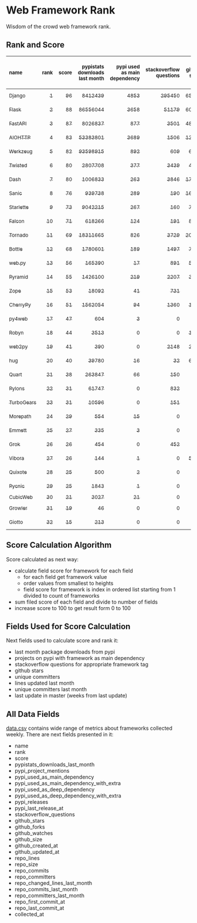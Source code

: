 # Web Framework Rank
Wisdom of the crowd web framework rank.

## Rank and Score
<sub>name</sub> | <sub>rank</sub> | <sub>score</sub> | <sub>pypistats downloads last month</sub> | <sub>pypi used as main dependency</sub> | <sub>stackoverflow questions</sub> | <sub>github stars</sub> | <sub>repo unique committers</sub> | <sub>repo changed lines last month</sub> | <sub>repo unique committers last month</sub> | <sub>repo last commit</sub>
:--- | ---: | ---: | ---: | ---: | ---: | ---: | ---: | ---: | ---: | ---:
[<sub>Django</sub>](https://github.com/django/django "first commit: 2005-07-13") | [<sub>1</sub>](# "  +0 last week") | [<sub>96</sub>](# "  +0 last week") | [<sub>8412439</sub>](# "  #6 in pypistats downloads last month -0.25% last week") | [<sub>4853</sub>](# "  #1 in pypi used as main dependency +0.35% last week") | [<sub>295450</sub>](# "  #1 in stackoverflow questions +0.11% last week") | [<sub>65788</sub>](# "  #1 in github stars +0.21% last week") | [<sub>2737</sub>](# "  #1 in repo unique committers +0.15% last week") | [<sub>10869</sub>](# "  #2 in repo changed lines last month +12.06% last week") | [<sub>30</sub>](# "  #1 in repo unique committers last month +7.14% last week") | [<sub>2022-08-18</sub>](# "▼ #2 in repo last commit 1 week ago")
[<sub>Flask</sub>](https://github.com/pallets/flask "first commit: 2010-04-06; uses: Werkzeug") | [<sub>2</sub>](# "  +0 last week") | [<sub>88</sub>](# "  -2 last week") | [<sub>86556044</sub>](# "  #2 in pypistats downloads last month +4.76% last week") | [<sub>3658</sub>](# "  #3 in pypi used as main dependency +0.38% last week") | [<sub>51179</sub>](# "  #2 in stackoverflow questions +0.12% last week") | [<sub>60279</sub>](# "  #2 in github stars +0.14% last week") | [<sub>802</sub>](# "  #2 in repo unique committers +0.0% last week") | [<sub>4888</sub>](# "  #4 in repo changed lines last month +0.0% last week") | [<sub>2</sub>](# "▼ #13 in repo unique committers last month +0.0% last week") | [<sub>2022-08-08</sub>](# "▼ #10 in repo last commit 2 weeks ago")
[<sub>FastAPI</sub>](https://github.com/tiangolo/fastapi "first commit: 2018-12-05; uses: Starlette") | [<sub>3</sub>](# "▲ +4 last week") | [<sub>87</sub>](# "▲ +8 last week") | [<sub>8026837</sub>](# "  #7 in pypistats downloads last month -0.05% last week") | [<sub>877</sub>](# "  #5 in pypi used as main dependency +0.69% last week") | [<sub>3501</sub>](# "  #5 in stackoverflow questions +0.75% last week") | [<sub>48467</sub>](# "  #3 in github stars +0.5% last week") | [<sub>347</sub>](# "  #8 in repo unique committers +3.58% last week") | [<sub>1827</sub>](# "▲ #6 in repo changed lines last month +387.2% last week") | [<sub>18</sub>](# "▲ #2 in repo unique committers last month +500.0% last week") | [<sub>2022-08-18</sub>](# "▲ #2 in repo last commit 1 week ago")
[<sub>AIOHTTP</sub>](https://github.com/aio-libs/aiohttp "first commit: 2013-10-01") | [<sub>4</sub>](# "▼ -1 last week") | [<sub>83</sub>](# "▼ -3 last week") | [<sub>53383801</sub>](# "  #3 in pypistats downloads last month +0.18% last week") | [<sub>3689</sub>](# "  #2 in pypi used as main dependency +0.52% last week") | [<sub>1506</sub>](# "  #9 in stackoverflow questions +0.33% last week") | [<sub>12751</sub>](# "  #7 in github stars +0.2% last week") | [<sub>668</sub>](# "  #3 in repo unique committers +0.0% last week") | [<sub>188</sub>](# "  #11 in repo changed lines last month -1.05% last week") | [<sub>7</sub>](# "▼ #4 in repo unique committers last month +0.0% last week") | [<sub>2022-08-08</sub>](# "▼ #10 in repo last commit 2 weeks ago")
[<sub>Werkzeug</sub>](https://github.com/pallets/werkzeug "first commit: 2007-05-04; used by: Flask and Quart") | [<sub>5</sub>](# "▼ -1 last week") | [<sub>82</sub>](# "▼ -2 last week") | [<sub>93598915</sub>](# "  #1 in pypistats downloads last month +3.76% last week") | [<sub>892</sub>](# "  #4 in pypi used as main dependency +0.11% last week") | [<sub>609</sub>](# "  #15 in stackoverflow questions +0.16% last week") | [<sub>6156</sub>](# "  #12 in github stars +0.05% last week") | [<sub>468</sub>](# "  #4 in repo unique committers +0.0% last week") | [<sub>6214</sub>](# "  #3 in repo changed lines last month +0.0% last week") | [<sub>7</sub>](# "▼ #4 in repo unique committers last month +0.0% last week") | [<sub>2022-08-08</sub>](# "▼ #10 in repo last commit 2 weeks ago")
[<sub>Twisted</sub>](https://github.com/twisted/twisted "first commit: 2001-07-09") | [<sub>6</sub>](# "  +0 last week") | [<sub>80</sub>](# "  +0 last week") | [<sub>2807708</sub>](# "  #8 in pypistats downloads last month -1.07% last week") | [<sub>377</sub>](# "  #7 in pypi used as main dependency +0.0% last week") | [<sub>3439</sub>](# "  #6 in stackoverflow questions +0.03% last week") | [<sub>4705</sub>](# "  #15 in github stars +0.15% last week") | [<sub>286</sub>](# "  #9 in repo unique committers +0.0% last week") | [<sub>3840</sub>](# "  #5 in repo changed lines last month -19.65% last week") | [<sub>8</sub>](# "▼ #3 in repo unique committers last month +0.0% last week") | [<sub>2022-08-19</sub>](# "▼ #2 in repo last commit 1 week ago")
[<sub>Dash</sub>](https://github.com/plotly/dash "first commit: 2015-04-10") | [<sub>7</sub>](# "▼ -2 last week") | [<sub>80</sub>](# "▼ -1 last week") | [<sub>1006833</sub>](# "  #12 in pypistats downloads last month -1.79% last week") | [<sub>263</sub>](# "▼ #10 in pypi used as main dependency +0.0% last week") | [<sub>3846</sub>](# "  #3 in stackoverflow questions +0.65% last week") | [<sub>17175</sub>](# "  #5 in github stars +0.25% last week") | [<sub>146</sub>](# "  #15 in repo unique committers +0.0% last week") | [<sub>24777</sub>](# "  #1 in repo changed lines last month +1.68% last week") | [<sub>5</sub>](# "▼ #7 in repo unique committers last month -16.67% last week") | [<sub>2022-08-19</sub>](# "▼ #2 in repo last commit 1 week ago")
[<sub>Sanic</sub>](https://github.com/sanic-org/sanic "first commit: 2016-05-26") | [<sub>8</sub>](# "  +0 last week") | [<sub>76</sub>](# "  +1 last week") | [<sub>939738</sub>](# "  #13 in pypistats downloads last month +2.68% last week") | [<sub>289</sub>](# "  #8 in pypi used as main dependency +0.0% last week") | [<sub>190</sub>](# "  #18 in stackoverflow questions +0.0% last week") | [<sub>16374</sub>](# "  #6 in github stars +0.12% last week") | [<sub>355</sub>](# "  #7 in repo unique committers +0.28% last week") | [<sub>729</sub>](# "  #8 in repo changed lines last month +62.72% last week") | [<sub>7</sub>](# "▲ #4 in repo unique committers last month +40.0% last week") | [<sub>2022-08-18</sub>](# "▼ #2 in repo last commit 1 week ago")
[<sub>Starlette</sub>](https://github.com/encode/starlette "first commit: 2018-06-25; used by: FastAPI") | [<sub>9</sub>](# "  +0 last week") | [<sub>73</sub>](# "  +0 last week") | [<sub>9042215</sub>](# "  #5 in pypistats downloads last month -1.16% last week") | [<sub>267</sub>](# "▲ #9 in pypi used as main dependency +1.91% last week") | [<sub>160</sub>](# "  #19 in stackoverflow questions +0.0% last week") | [<sub>7291</sub>](# "  #10 in github stars +0.37% last week") | [<sub>218</sub>](# "  #12 in repo unique committers +0.0% last week") | [<sub>467</sub>](# "▼ #10 in repo changed lines last month +1.3% last week") | [<sub>5</sub>](# "▲ #7 in repo unique committers last month +25.0% last week") | [<sub>2022-08-14</sub>](# "▼ #2 in repo last commit 1 week ago")
[<sub>Falcon</sub>](https://github.com/falconry/falcon "first commit: 2012-12-06; used by: hug") | [<sub>10</sub>](# "▲ +2 last week") | [<sub>71</sub>](# "▲ +3 last week") | [<sub>618266</sub>](# "  #14 in pypistats downloads last month -2.28% last week") | [<sub>124</sub>](# "  #13 in pypi used as main dependency +0.0% last week") | [<sub>191</sub>](# "  #17 in stackoverflow questions -0.52% last week") | [<sub>8856</sub>](# "  #8 in github stars +0.08% last week") | [<sub>198</sub>](# "  #13 in repo unique committers +0.51% last week") | [<sub>874</sub>](# "▲ #7 in repo changed lines last month +218.98% last week") | [<sub>4</sub>](# "  #9 in repo unique committers last month +33.33% last week") | [<sub>2022-08-20</sub>](# "  #1 in repo last commit 1 week ago")
[<sub>Tornado</sub>](https://github.com/tornadoweb/tornado "first commit: 2009-09-09") | [<sub>11</sub>](# "  +0 last week") | [<sub>69</sub>](# "  +1 last week") | [<sub>18311665</sub>](# "  #4 in pypistats downloads last month +1.28% last week") | [<sub>826</sub>](# "  #6 in pypi used as main dependency +0.36% last week") | [<sub>3729</sub>](# "  #4 in stackoverflow questions +0.0% last week") | [<sub>20695</sub>](# "  #4 in github stars +0.08% last week") | [<sub>438</sub>](# "  #5 in repo unique committers +0.0% last week") | [<sub>0</sub>](# "▲ #16 in repo changed lines last month +100% last week") | [<sub>0</sub>](# "▲ #16 in repo unique committers last month +100% last week") | [<sub>2022-07-04</sub>](# "  #17 in repo last commit 7 weeks ago")
[<sub>Bottle</sub>](https://github.com/bottlepy/bottle "first commit: 2009-06-30") | [<sub>12</sub>](# "▼ -2 last week") | [<sub>68</sub>](# "▼ -1 last week") | [<sub>1780601</sub>](# "  #9 in pypistats downloads last month +0.77% last week") | [<sub>189</sub>](# "  #12 in pypi used as main dependency +0.53% last week") | [<sub>1497</sub>](# "  #10 in stackoverflow questions -0.07% last week") | [<sub>7710</sub>](# "  #9 in github stars +0.08% last week") | [<sub>229</sub>](# "  #11 in repo unique committers +0.0% last week") | [<sub>92</sub>](# "▲ #13 in repo changed lines last month +0.0% last week") | [<sub>3</sub>](# "▼ #10 in repo unique committers last month +0.0% last week") | [<sub>2022-08-03</sub>](# "▼ #13 in repo last commit 3 weeks ago")
[<sub>web.py</sub>](https://github.com/webpy/webpy "first commit: 1970-01-01") | [<sub>13</sub>](# "▲ +1 last week") | [<sub>56</sub>](# "▲ +0 last week") | [<sub>165390</sub>](# "  #16 in pypistats downloads last month -3.28% last week") | [<sub>17</sub>](# "  #18 in pypi used as main dependency +0.0% last week") | [<sub>891</sub>](# "  #12 in stackoverflow questions -0.22% last week") | [<sub>5717</sub>](# "  #14 in github stars +0.02% last week") | [<sub>94</sub>](# "  #18 in repo unique committers +0.0% last week") | [<sub>25</sub>](# "▲ #15 in repo changed lines last month +0.0% last week") | [<sub>2</sub>](# "▼ #13 in repo unique committers last month +0.0% last week") | [<sub>2022-07-31</sub>](# "▼ #13 in repo last commit 3 weeks ago")
[<sub>Pyramid</sub>](https://github.com/Pylons/pyramid "first commit: 2008-07-04; used by: CubicWeb") | [<sub>14</sub>](# "▲ +1 last week") | [<sub>55</sub>](# "▲ +0 last week") | [<sub>1426100</sub>](# "  #11 in pypistats downloads last month +1.16% last week") | [<sub>219</sub>](# "  #11 in pypi used as main dependency +0.0% last week") | [<sub>2207</sub>](# "  #7 in stackoverflow questions +0.05% last week") | [<sub>3688</sub>](# "  #16 in github stars +0.19% last week") | [<sub>358</sub>](# "  #6 in repo unique committers +0.0% last week") | [<sub>0</sub>](# "▲ #16 in repo changed lines last month +100% last week") | [<sub>0</sub>](# "▲ #16 in repo unique committers last month +100% last week") | [<sub>2022-03-13</sub>](# "  #24 in repo last commit 23 weeks ago")
[<sub>Zope</sub>](https://github.com/zopefoundation/Zope "first commit: 1996-06-17") | [<sub>15</sub>](# "▲ +1 last week") | [<sub>53</sub>](# "▲ +0 last week") | [<sub>18092</sub>](# "  #19 in pypistats downloads last month +1.94% last week") | [<sub>41</sub>](# "  #16 in pypi used as main dependency +0.0% last week") | [<sub>731</sub>](# "  #14 in stackoverflow questions +0.14% last week") | [<sub>295</sub>](# "  #24 in github stars +0.34% last week") | [<sub>172</sub>](# "  #14 in repo unique committers +0.0% last week") | [<sub>63</sub>](# "▲ #14 in repo changed lines last month +0.0% last week") | [<sub>2</sub>](# "▼ #13 in repo unique committers last month +0.0% last week") | [<sub>2022-08-03</sub>](# "▼ #13 in repo last commit 3 weeks ago")
[<sub>CherryPy</sub>](https://github.com/cherrypy/cherrypy "first commit: 2004-11-20") | [<sub>16</sub>](# "▼ -3 last week") | [<sub>51</sub>](# "▼ -8 last week") | [<sub>1562054</sub>](# "  #10 in pypistats downloads last month +4.88% last week") | [<sub>94</sub>](# "  #14 in pypi used as main dependency +0.0% last week") | [<sub>1360</sub>](# "  #11 in stackoverflow questions +0.0% last week") | [<sub>1571</sub>](# "  #18 in github stars +0.32% last week") | [<sub>145</sub>](# "  #16 in repo unique committers +0.0% last week") | [<sub>0</sub>](# "▼ #16 in repo changed lines last month -100.0% last week") | [<sub>0</sub>](# "  #16 in repo unique committers last month -100.0% last week") | [<sub>2022-07-17</sub>](# "▼ #16 in repo last commit 5 weeks ago")
[<sub>py4web</sub>](https://github.com/web2py/py4web "first commit: 2019-03-25") | [<sub>17</sub>](# "▲ +1 last week") | [<sub>47</sub>](# "▲ +3 last week") | [<sub>604</sub>](# "  #24 in pypistats downloads last month -14.69% last week") | [<sub>3</sub>](# "  #21 in pypi used as main dependency +0.0% last week") | [<sub>0</sub>](# "  #23 in stackoverflow questions +100% last week") | [<sub>183</sub>](# "  #26 in github stars +0.0% last week") | [<sub>62</sub>](# "  #20 in repo unique committers +0.0% last week") | [<sub>562</sub>](# "▲ #9 in repo changed lines last month +274.67% last week") | [<sub>3</sub>](# "▲ #10 in repo unique committers last month +50.0% last week") | [<sub>2022-08-15</sub>](# "▼ #2 in repo last commit 1 week ago")
[<sub>Robyn</sub>](https://github.com/sansyrox/robyn "first commit: 2021-05-22") | [<sub>18</sub>](# "▼ -1 last week") | [<sub>44</sub>](# "▼ -4 last week") | [<sub>3513</sub>](# "  #21 in pypistats downloads last month +5.37% last week") | [<sub>0</sub>](# "  #26 in pypi used as main dependency +100% last week") | [<sub>0</sub>](# "  #23 in stackoverflow questions +100% last week") | [<sub>1468</sub>](# "  #19 in github stars +0.0% last week") | [<sub>21</sub>](# "  #27 in repo unique committers +5.0% last week") | [<sub>176</sub>](# "▼ #12 in repo changed lines last month -72.02% last week") | [<sub>3</sub>](# "▼ #10 in repo unique committers last month -40.0% last week") | [<sub>2022-08-17</sub>](# "▼ #2 in repo last commit 1 week ago")
[<sub>web2py</sub>](https://github.com/web2py/web2py "first commit: 2011-11-23") | [<sub>19</sub>](# "  +0 last week") | [<sub>41</sub>](# "  +1 last week") | [<sub>390</sub>](# "  #28 in pypistats downloads last month +2.9% last week") | [<sub>0</sub>](# "  #26 in pypi used as main dependency +100% last week") | [<sub>2148</sub>](# "  #8 in stackoverflow questions +0.0% last week") | [<sub>2005</sub>](# "  #17 in github stars +0.1% last week") | [<sub>271</sub>](# "  #10 in repo unique committers +0.0% last week") | [<sub>0</sub>](# "▲ #16 in repo changed lines last month +100% last week") | [<sub>0</sub>](# "▲ #16 in repo unique committers last month +100% last week") | [<sub>2022-06-04</sub>](# "  #20 in repo last commit 12 weeks ago")
[<sub>hug</sub>](https://github.com/hugapi/hug "first commit: 2015-07-17; uses: Falcon") | [<sub>20</sub>](# "  +0 last week") | [<sub>40</sub>](# "  +1 last week") | [<sub>39780</sub>](# "  #18 in pypistats downloads last month +3.85% last week") | [<sub>16</sub>](# "  #19 in pypi used as main dependency +0.0% last week") | [<sub>32</sub>](# "  #22 in stackoverflow questions +0.0% last week") | [<sub>6639</sub>](# "  #11 in github stars +0.05% last week") | [<sub>123</sub>](# "  #17 in repo unique committers +0.0% last week") | [<sub>0</sub>](# "▲ #16 in repo changed lines last month +100% last week") | [<sub>0</sub>](# "▲ #16 in repo unique committers last month +100% last week") | [<sub>2020-08-10</sub>](# "  #27 in repo last commit 106 weeks ago")
[<sub>Quart</sub>](https://gitlab.com/pgjones/quart "first commit: 2017-05-14; uses: Werkzeug") | [<sub>21</sub>](# "  +0 last week") | [<sub>38</sub>](# "  +0 last week") | [<sub>263847</sub>](# "  #15 in pypistats downloads last month +4.4% last week") | [<sub>66</sub>](# "  #15 in pypi used as main dependency +0.0% last week") | [<sub>150</sub>](# "  #21 in stackoverflow questions +1.35% last week") | [<sub>1</sub>](# "  #31 in github stars +0.0% last week") | [<sub>69</sub>](# "  #19 in repo unique committers +0.0% last week") | [<sub>0</sub>](# "▲ #16 in repo changed lines last month +100% last week") | [<sub>0</sub>](# "▲ #16 in repo unique committers last month +100% last week") | [<sub>2022-07-04</sub>](# "  #17 in repo last commit 7 weeks ago")
[<sub>Pylons</sub>](https://github.com/Pylons/pylons "first commit: 2006-02-18") | [<sub>22</sub>](# "  +0 last week") | [<sub>31</sub>](# "  +0 last week") | [<sub>61747</sub>](# "  #17 in pypistats downloads last month -1.98% last week") | [<sub>0</sub>](# "  #26 in pypi used as main dependency +100% last week") | [<sub>832</sub>](# "  #13 in stackoverflow questions +0.0% last week") | [<sub>219</sub>](# "  #25 in github stars +0.0% last week") | [<sub>36</sub>](# "  #22 in repo unique committers +0.0% last week") | [<sub>0</sub>](# "▲ #16 in repo changed lines last month +100% last week") | [<sub>0</sub>](# "▲ #16 in repo unique committers last month +100% last week") | [<sub>2018-01-12</sub>](# "  #30 in repo last commit 241 weeks ago")
[<sub>TurboGears</sub>](https://github.com/TurboGears/tg2 "first commit: 2007-06-27") | [<sub>23</sub>](# "  +0 last week") | [<sub>31</sub>](# "  +1 last week") | [<sub>10596</sub>](# "  #20 in pypistats downloads last month +5.91% last week") | [<sub>0</sub>](# "  #26 in pypi used as main dependency +100% last week") | [<sub>151</sub>](# "  #20 in stackoverflow questions +0.0% last week") | [<sub>777</sub>](# "  #20 in github stars +0.13% last week") | [<sub>35</sub>](# "  #23 in repo unique committers +0.0% last week") | [<sub>0</sub>](# "▲ #16 in repo changed lines last month +100% last week") | [<sub>0</sub>](# "▲ #16 in repo unique committers last month +100% last week") | [<sub>2021-05-26</sub>](# "  #25 in repo last commit 65 weeks ago")
[<sub>Morepath</sub>](https://github.com/morepath/morepath "first commit: 2013-07-17") | [<sub>24</sub>](# "  +0 last week") | [<sub>29</sub>](# "  +0 last week") | [<sub>554</sub>](# "  #25 in pypistats downloads last month +6.74% last week") | [<sub>15</sub>](# "  #20 in pypi used as main dependency +0.0% last week") | [<sub>0</sub>](# "  #23 in stackoverflow questions +100% last week") | [<sub>395</sub>](# "  #23 in github stars +0.0% last week") | [<sub>28</sub>](# "  #24 in repo unique committers +0.0% last week") | [<sub>0</sub>](# "▲ #16 in repo changed lines last month +100% last week") | [<sub>0</sub>](# "▲ #16 in repo unique committers last month +100% last week") | [<sub>2022-05-29</sub>](# "  #21 in repo last commit 12 weeks ago")
[<sub>Emmett</sub>](https://github.com/emmett-framework/emmett "first commit: 2014-10-22") | [<sub>25</sub>](# "  +0 last week") | [<sub>27</sub>](# "  +0 last week") | [<sub>335</sub>](# "  #29 in pypistats downloads last month +11.3% last week") | [<sub>3</sub>](# "  #21 in pypi used as main dependency +0.0% last week") | [<sub>0</sub>](# "  #23 in stackoverflow questions +100% last week") | [<sub>774</sub>](# "  #21 in github stars +0.13% last week") | [<sub>22</sub>](# "  #26 in repo unique committers +0.0% last week") | [<sub>0</sub>](# "▲ #16 in repo changed lines last month +100% last week") | [<sub>0</sub>](# "▲ #16 in repo unique committers last month +100% last week") | [<sub>2022-05-20</sub>](# "  #22 in repo last commit 14 weeks ago")
[<sub>Grok</sub>](https://github.com/zopefoundation/grok "first commit: 2006-10-14") | [<sub>26</sub>](# "  +0 last week") | [<sub>26</sub>](# "  +0 last week") | [<sub>454</sub>](# "  #27 in pypistats downloads last month +1.79% last week") | [<sub>0</sub>](# "  #26 in pypi used as main dependency +100% last week") | [<sub>452</sub>](# "  #16 in stackoverflow questions +0.22% last week") | [<sub>20</sub>](# "  #30 in github stars +0.0% last week") | [<sub>40</sub>](# "  #21 in repo unique committers +0.0% last week") | [<sub>0</sub>](# "▲ #16 in repo changed lines last month +100% last week") | [<sub>0</sub>](# "▲ #16 in repo unique committers last month +100% last week") | [<sub>2020-09-02</sub>](# "  #26 in repo last commit 103 weeks ago")
[<sub>Vibora</sub>](https://github.com/vibora-io/vibora "first commit: 2018-06-13") | [<sub>27</sub>](# "  +0 last week") | [<sub>26</sub>](# "  +1 last week") | [<sub>144</sub>](# "  #31 in pypistats downloads last month +27.43% last week") | [<sub>1</sub>](# "  #24 in pypi used as main dependency +0.0% last week") | [<sub>0</sub>](# "  #23 in stackoverflow questions +100% last week") | [<sub>5721</sub>](# "  #13 in github stars +0.03% last week") | [<sub>27</sub>](# "  #25 in repo unique committers +0.0% last week") | [<sub>0</sub>](# "▲ #16 in repo changed lines last month +100% last week") | [<sub>0</sub>](# "▲ #16 in repo unique committers last month +100% last week") | [<sub>2019-02-11</sub>](# "  #29 in repo last commit 184 weeks ago")
[<sub>Quixote</sub>](https://github.com/nascheme/quixote "first commit: 2006-03-16") | [<sub>28</sub>](# "  +0 last week") | [<sub>25</sub>](# "  +1 last week") | [<sub>500</sub>](# "  #26 in pypistats downloads last month +0.2% last week") | [<sub>2</sub>](# "  #23 in pypi used as main dependency +0.0% last week") | [<sub>0</sub>](# "  #23 in stackoverflow questions +100% last week") | [<sub>80</sub>](# "  #28 in github stars -1.23% last week") | [<sub>6</sub>](# "  #29 in repo unique committers +0.0% last week") | [<sub>0</sub>](# "▲ #16 in repo changed lines last month +100% last week") | [<sub>0</sub>](# "▲ #16 in repo unique committers last month +100% last week") | [<sub>2022-06-23</sub>](# "  #19 in repo last commit 9 weeks ago")
[<sub>Pycnic</sub>](https://github.com/nullism/pycnic "first commit: 2015-11-04") | [<sub>29</sub>](# "  +0 last week") | [<sub>25</sub>](# "  +1 last week") | [<sub>1843</sub>](# "  #23 in pypistats downloads last month -0.54% last week") | [<sub>1</sub>](# "  #24 in pypi used as main dependency +0.0% last week") | [<sub>0</sub>](# "  #23 in stackoverflow questions +100% last week") | [<sub>155</sub>](# "  #27 in github stars +0.0% last week") | [<sub>11</sub>](# "  #28 in repo unique committers +0.0% last week") | [<sub>0</sub>](# "▲ #16 in repo changed lines last month +100% last week") | [<sub>0</sub>](# "▲ #16 in repo unique committers last month +100% last week") | [<sub>2022-04-05</sub>](# "  #23 in repo last commit 20 weeks ago")
[<sub>CubicWeb</sub>](https://forge.extranet.logilab.fr/cubicweb/cubicweb "uses: Pyramid") | [<sub>30</sub>](# "  +0 last week") | [<sub>21</sub>](# "  +0 last week") | [<sub>3027</sub>](# "  #22 in pypistats downloads last month -6.2% last week") | [<sub>21</sub>](# "  #17 in pypi used as main dependency +0.0% last week") | [<sub>0</sub>](# "  #23 in stackoverflow questions +100% last week") | [<sub>0</sub>](# "  #32 in github stars +100% last week") | [<sub>0</sub>](# "  #32 in repo unique committers +100% last week") | [<sub>0</sub>](# "▲ #16 in repo changed lines last month +100% last week") | [<sub>0</sub>](# "▲ #16 in repo unique committers last month +100% last week") | [<sub></sub>](# "  #31 in repo last commit")
[<sub>Growler</sub>](https://github.com/pyGrowler/Growler "first commit: 2014-08-17") | [<sub>31</sub>](# "  +0 last week") | [<sub>19</sub>](# "  +1 last week") | [<sub>46</sub>](# "  #32 in pypistats downloads last month +9.52% last week") | [<sub>0</sub>](# "  #26 in pypi used as main dependency +100% last week") | [<sub>0</sub>](# "  #23 in stackoverflow questions +100% last week") | [<sub>686</sub>](# "  #22 in github stars +0.0% last week") | [<sub>6</sub>](# "  #29 in repo unique committers +0.0% last week") | [<sub>0</sub>](# "▲ #16 in repo changed lines last month +100% last week") | [<sub>0</sub>](# "▲ #16 in repo unique committers last month +100% last week") | [<sub>2020-03-08</sub>](# "  #28 in repo last commit 128 weeks ago")
[<sub>Giotto</sub>](https://github.com/priestc/giotto "first commit: 2012-02-26") | [<sub>32</sub>](# "  +0 last week") | [<sub>15</sub>](# "  +1 last week") | [<sub>213</sub>](# "  #30 in pypistats downloads last month -8.58% last week") | [<sub>0</sub>](# "  #26 in pypi used as main dependency +100% last week") | [<sub>0</sub>](# "  #23 in stackoverflow questions +100% last week") | [<sub>57</sub>](# "  #29 in github stars +0.0% last week") | [<sub>3</sub>](# "  #31 in repo unique committers +0.0% last week") | [<sub>0</sub>](# "▲ #16 in repo changed lines last month +100% last week") | [<sub>0</sub>](# "▲ #16 in repo unique committers last month +100% last week") | [<sub>2013-10-07</sub>](# "  #31 in repo last commit 463 weeks ago")

## Score Calculation Algorithm
Score calculated as next way:
- calculate field score for framework for each field
  - for each field get framework value
  - order values from smallest to heights
  - field score for framework is index in ordered list starting from 1 divided to count of frameworks
- sum filed score of each field and divide to number of fields
- increase score to 100 to get result form 0 to 100

## Fields Used for Score Calculation
Next fields used to calculate score and rank it:
- last month package downloads from pypi
- projects on pypi with framework as main dependency
- stackoverflow questions for appropriate framework tag
- github stars
- unique committers
- lines updated last month
- unique committers last month
- last update in master (weeks from last update)

## All Data Fields
[data.csv](data.csv) contains wide range of metrics about frameworks collected weekly.
There are next fields presented in it: 

- name
- rank
- score
- pypistats_downloads_last_month
- pypi_project_mentions
- pypi_used_as_main_dependency
- pypi_used_as_main_dependency_with_extra
- pypi_used_as_deep_dependency
- pypi_used_as_deep_dependency_with_extra
- pypi_releases
- pypi_last_release_at
- stackoverflow_questions
- github_stars
- github_forks
- github_watches
- github_size
- github_created_at
- github_updated_at
- repo_lines
- repo_size
- repo_commits
- repo_committers
- repo_changed_lines_last_month
- repo_commits_last_month
- repo_committers_last_month
- repo_first_commit_at
- repo_last_commit_at
- collected_at
